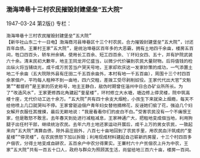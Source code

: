 ### 渤海埠巷十三村农民摧毁封建堡垒“五大院”

1947-03-24
第2版()
专栏：

    渤海埠巷十三村农民摧毁封建堡垒“五大院”
    【新华社山东二十一日电】渤海商河县埠巷区十三个村农民，合力摧毁封建堡垒“五大院”，讨还百年血债。王寨村王家“五大院”，是统治埠巷区百年多的大恶霸，拥有土地四千余亩，楼房五百间，牲口四百头，轿车卅余辆，使用长工百余、短工四百余、丫环妇女四、五十，并有护院武装六十余。清末民初大歉年，地主王同龙开亿盛当，以微少代价骗到农民大量财物。后将值钱的检出纵火将当铺烧光，成千成万贫苦当户哭天号地，王家却欢庆这一发家妙策的成功，一气添置土地二千余亩（五大院除外县有庄田二千五百余亩外，本村有地一千五百亩），周围十三个村四百余家佃户，平均每人租种不到一亩地，四六交租，差拨工受尽剥削奴役。王家代代出大官“文魁第”“都督府”是王家的历史称号，地主王静白，敌伪时期曾任淄州中日合办矿业所所长。为了“改造风水”，王家更修西北角建起“奎星楼”，环村修立大水塘，塘边修上停灵楼，院中筑高楼十座，无代价动工达十余万。“五大院”共有四十余支大烟枪，小孩生下来就染上烟瘾，每天不给他喷上几口就哭叫不停。王家曾驱迫佃户青年妇女替他摘棉花，反诬她们偷了花，强迫几个妇女解开衣服任其搜摸，最后无赖地说：“我是看看你们的皮白不白。”受害农民没有一个不痛恨王家，但是敢怒不敢言。去年春天到处进行减租减息，王家神通广大，把租地变成佃当地，利用狗腿子出任村干部，继续统治农民。去年六月土地还家运动开展后，成千上万的男女农民，一致起来向“五大院”清算血债，除外县庄田外，八百七十亩地回到了农民手里，用农民血汗筑成的“奎星楼”“停灵楼”，在农民愤怒下加以拆毁；利用现成材料建起自己崭新的房屋，十三个村四百多户佃农，分得土地变成自耕农，五百余户中农分得果实。王寨村六十户贫佃农上升为中农，王家“五大院”共有一百五十口人，政府与群众为照顾其生活，尚留给地三百六十亩，楼房一百间。
